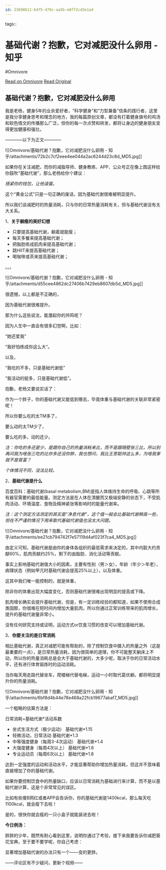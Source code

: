 ```yaml
---
id: 23698b11-b475-479c-aa5b-e8ff2cd3e1a4
---
```



tags:: 

# 基础代谢？抱歉，它对减肥没什么卵用 - 知乎
#Omnivore

[Read on Omnivore](https://omnivore.app/me/-1907cc968bf)
[Read Original](https://zhuanlan.zhihu.com/p/31130755)

## 基础代谢？抱歉，它对减肥没什么卵用

我是老杨，健身5年的业余爱好者，“科学健身”和“力型兼备”信条的践行者，这里是我分享健身思考和理念的地方，我的每篇原创文章，都没有打着健身旗号的鸡汤和软色情文的传播那么广泛，但你的每一次点赞和转发，都将让身边的健身朋友变得更加健康和强壮。

————以下为正文————

![[Omnivore/基础代谢？抱歉，它对减肥没什么卵用 - 知乎/attachments/72b2c7cf2eee4ee044a2ac6244d23c8d_MD5.jpg]]

如果你在关注减肥，而你的减脂导师、健身教练、APP、公众号正在像上图这样给你鼓吹“基础代谢”，那么老杨给你个建议：

_捂紧你的钱包，让他滚蛋。_

这个“黄金公式”只是一句正确的废话，因为基础代谢很难被明显提升。

所以我们谈减肥时的热量消耗，只与你的日常热量消耗有关，但与基础代谢没有太大关系。

1、**关于躺瘦的美好幻想**

* 只要提高基础代谢，躺着就能瘦；
* 每天多餐来提高基础代谢；
* 把脂肪练成肌肉来提高基础代谢；
* 跳HIIT来提高基础代谢；
* 喝咖啡或茶来提高基础代谢；

。。。

![[Omnivore/基础代谢？抱歉，它对减肥没什么卵用 - 知乎/attachments/d55cee4862dc27406b7429eb8607db5d_MD5.jpg]]

很遗憾，以上都是不正确的，

因为基础代谢很难提升。

那为什么这些说法，能激起你的共鸣呢？

因为人生中一直会有很多幻觉啊，比如：

“她还爱我”

“我好怕练成你这么大”。

以及，

“我吃的不多，只是基础代谢低”

“我活动的挺多，只是基础代谢低”。

抱歉，老杨又要说实话了：

作为一个胖子，你的基础代谢又能低到哪去，毕竟体重与基础代谢的关联非常紧密呢！ 

所以你要么吃的太TM多了，

要么动的太TM少了，

要么吃的多，动的还少。

_注：你吃的多还是少，是跟你自己的热量消耗来比，而不是跟隔壁张三比，所以别再问我为啥张三吃的比你多还没你胖，我也想问，我比王思聪帅这么多，为啥我爹就不是首富？_

_个体情况不同，没法比较。_

2、**基础代谢是什么**

百度百科：基础代谢(basal metabolism,BM)是指人体维持生命的呼吸、心跳等所有器官需要的最低能量。测定方法是在人体在清醒而又极端安静的状态下，不受肌肉活动、环境温度、食物及精神紧张等影响时的能量代谢率。

_注：这个测定方法测定的其实是“净息代谢”，这个值一般会比基础代谢稍高一些，但在不严谨的情况下用来取代基础代谢值也没太大问题。_

![[Omnivore/基础代谢？抱歉，它对减肥没什么卵用 - 知乎/attachments/ee21cb794742f7e57119d4af023f7ca4_MD5.jpg]]

由定义可知，基础代谢是由你的身体各组织的最低需求来决定的，其中内脏大约贡献60%，肌肉贡献约25%，剩下的由脂肪、消化活动等贡献。  

事实上影响基础代谢值大小的因素，主要有性别（男＞女），年龄（年少＞年老），病理状态（例如甲亢时基础代谢会提高25%以上），以及体重。  

这其中我们唯一能控制的，就是体重，

除非你的体重出现大幅度变化，否则基础代谢很难出现明显的提高或下降。

肌肉增长确实会提升基础代谢，但是，有一定训练经验的都知道，如果不使用合成类固醇，你很难在短时间内增加大量肌肉，所以你通过正常训练带来的肌肉增长，提升的基础代谢量非常小。

没有任何研究支持或证明，运动方式or饮食习惯的改变可以增加基础代谢。

3、**你要关注的是日常消耗**

相比基础代谢，真正对减肥可能有帮助的，除了控制饮食中摄入的热量之外（这是最重要的一点），是日常热量消耗，因为很简单的道理，你不可能整天躺床上不动，所以你的热量消耗总是会大于基础代谢的，大多少呢，取决于你的日常活动水平，还有进行体育锻炼时的运动消耗。

当你每天用走路代替坐车，爬楼梯代替电梯，运动一小时取代葛优躺，都将明显提升你的热量消耗。

![[Omnivore/基础代谢？抱歉，它对减肥没什么卵用 - 知乎/attachments/6bf8d4b44e78e468a22fcb19677abaf7_MD5.jpg]]

一个粗略的估算方法是：

日常消耗=基础代谢\*活动系数

* 坐式生活方式（极少运动） 基础代谢\*1.15
* 轻微活动，日常活动 基础代谢\*1.3
* 中等强度健身（每周3-4次运动） 基础代谢\*1.4
* 大强度健身（每周4次以上） 基础代谢\*1.6
* 专业运动员（每周6次以上） 基础代谢\*1.8

达到一定强度的运动和活动水平，才能显著帮助你增加热量消耗，但这并不意味着直接增加了你的基础代谢。

如果你要控制饮食中的热量缺口，应该以日常消耗为基础进行来计算，而不是以基础代谢计算，这是个非常常见的误区。

比如有些傻B网红或者APP会告诉你，你的基础代谢是1400kcal，那么每天吃1100kcal，就会瘦下去啦！

是的，很快你就会瘦的一只小盒子就能装进去啦！

**今日例汤：**

胖胖的少年，既然有耐心看到这里，说明你通过了考验，接下来我要告诉你减肥葵花宝典，至于要不要学呢，你自己考虑：

显著增加基础代谢的办法只有一个——变的更胖。

——评论区有不少疑问，更新个视频——

